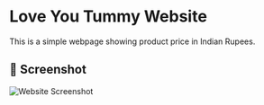 # Love You Tummy Website

This is a simple webpage showing product price in Indian Rupees.

## 📸 Screenshot

![Website Screenshot](https://github.com/Anjalibose1/Love-You-Tummy-Website/blob/main/screenshot.png?raw=true)
